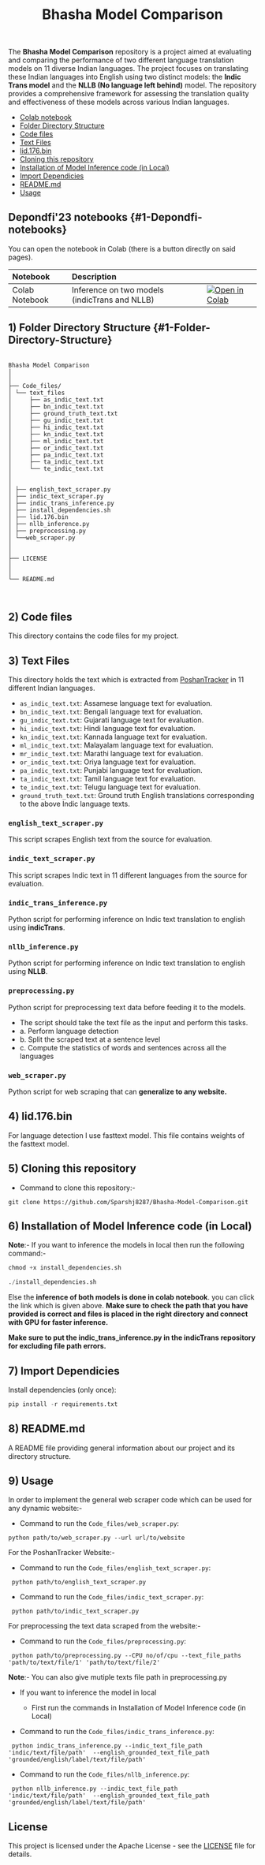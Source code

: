 # <center>Bhasha Model Comparison<center>
<br>

The **Bhasha Model Comparison** repository is a project aimed at evaluating and comparing the performance of two different language translation models on 11 diverse Indian languages. The project focuses on translating these Indian languages into English using two distinct models: the **Indic Trans model** and the **NLLB (No language left behind)** model. The repository provides a comprehensive framework for assessing the translation quality and effectiveness of these models across various Indian languages.

- [Colab notebook](#1-colab-notebook)
- [Folder Directory Structure](#1-Folder-Directory-Structure)
- [Code files ](#2-Code-files )
- [Text Files](#3-Text-Files)
- [lid.176.bin ](#4-lid.176.bin )
- [Cloning this repository ](#8-Cloning-this-repository)
- [Installation of Model Inference code (in Local)](#5-Installation-of-Model-Inference-code)
- [Import Dependicies](#6-Import-Dependicies)
- [README.md ](#7-README.md )
- [Usage](#8-Usage )

## Depondfi'23 notebooks {#1-Depondfi-notebooks}

You can open the notebook in Colab (there is a button directly on said pages).

| Notebook                   | Description                                                                    |                                                                                                                                                                     |
| :------------------------- | :----------------------------------------------------------------------------- | :------------------------------------------------------------------------------------------------------------------------------------------------------------------ |
| Colab Notebook | Inference on two models (indicTrans and NLLB)                           | [![Open in Colab](https://colab.research.google.com/assets/colab-badge.svg)](https://colab.research.google.com/drive/1tL2axVDh0-IcxksooJGaneUXUgHDRK6Z?usp=sharing) |


## 1) Folder Directory Structure {#1-Folder-Directory-Structure}

```

Bhasha Model Comparison
│
│
├── Code_files/
│ └── text_files
│     ├── as_indic_text.txt
│     ├── bn_indic_text.txt
│     ├── ground_truth_text.txt
│     ├── gu_indic_text.txt
│     ├── hi_indic_text.txt
│     ├── kn_indic_text.txt
│     ├── ml_indic_text.txt
│     ├── or_indic_text.txt
│     ├── pa_indic_text.txt
│     ├── ta_indic_text.txt
│     └── te_indic_text.txt
│
│
│ ├── english_text_scraper.py
│ ├── indic_text_scraper.py
│ ├── indic_trans_inference.py
│ ├── install_dependencies.sh
│ ├── lid.176.bin
│ ├── nllb_inference.py
│ ├── preprocessing.py
│ └──web_scraper.py
│
│
├── LICENSE
│
│
└── README.md



```

## 2) Code files 

This directory contains the code files for my project.



## 3) Text Files

This directory holds the text which is extracted from [PoshanTracker](https://www.poshantracker.in/) in 11 different Indian languages.

- `as_indic_text.txt`: Assamese language text for evaluation.
- `bn_indic_text.txt`: Bengali language text for evaluation.
- `gu_indic_text.txt`: Gujarati language text for evaluation.
- `hi_indic_text.txt`: Hindi language text for evaluation.
- `kn_indic_text.txt`: Kannada language text for evaluation.
- `ml_indic_text.txt`: Malayalam language text for evaluation.
- `mr_indic_text.txt`: Marathi language text for evaluation.
- `or_indic_text.txt`: Oriya language text for evaluation.
- `pa_indic_text.txt`: Punjabi language text for evaluation.
- `ta_indic_text.txt`: Tamil language text for evaluation.
- `te_indic_text.txt`: Telugu language text for evaluation.
- `ground_truth_text.txt`: Ground truth English translations corresponding to the above Indic language texts.

### `english_text_scraper.py`

This script scrapes English text from the source for evaluation.

### `indic_text_scraper.py`

This script scrapes Indic text in 11 different languages from the source for evaluation.

### `indic_trans_inference.py`

Python script for performing inference on Indic text translation to english using **indicTrans**.

### `nllb_inference.py`

Python script for performing inference on Indic text translation to english using **NLLB**.

### `preprocessing.py`

Python script for preprocessing text data before feeding it to the models.
- The script should take the text file as the input and perform this tasks.
- a. Perform language detection
- b. Split the scraped text at a sentence level
- c. Compute the statistics of words and sentences across all the languages

### `web_scraper.py`

Python script for web scraping that can **generalize to any website.**


## 4) lid.176.bin 

For language detection I use fasttext model. This file contains weights of the fasttext model.
## 5) Cloning this repository 

- Command to clone this repository:-
```
git clone https://github.com/Sparshj8287/Bhasha-Model-Comparison.git
```

## 6) Installation of Model Inference code (in Local) 

**Note**:- If you want to inference the models in local then run the following command:-
```python
chmod +x install_dependencies.sh
```
```python
./install_dependencies.sh
```
Else the **inference of both models is done in colab notebook**.
you can click the link which is given above.
**Make sure to check the path that you have provided is correct and files is placed in the right directory and connect with GPU for faster inference.**

**Make sure to put the indic_trans_inference.py in the indicTrans repository for excluding file path errors.**

## 7) Import Dependicies
 Install dependencies (only once):
```python
pip install -r requirements.txt
```


## 8) README.md 

A README file providing general information about our project and its directory structure.

## 9) Usage 

In order to implement the general web scraper code which can be used for any dynamic website:-
- Command to run the `Code_files/web_scraper.py`:
 ```
 python path/to/web_scraper.py --url url/to/website
 ```

For the PoshanTracker Website:-
- Command to run the `Code_files/english_text_scraper.py`:
```
 python path/to/english_text_scraper.py
 ```
- Command to run the `Code_files/indic_text_scraper.py`:
```
 python path/to/indic_text_scraper.py
 ```
For preprocessing the text data scraped from the website:-
- Command to run the `Code_files/preprocessing.py`:
```
 python path/to/preprocessing.py --CPU no/of/cpu --text_file_paths 'path/to/text/file/1' 'path/to/text/file/2'
 ```
 **Note**:- You can also give mutiple texts file path in preprocessing.py

- If you want to inference the model in local
    - First run the commands in Installation of Model Inference code (in Local)

- Command to run the `Code_files/indic_trans_inference.py`:
```
 python indic_trans_inference.py --indic_text_file_path  'indic/text/file/path'  --english_grounded_text_file_path 'grounded/english/label/text/file/path'
 ```

 - Command to run the `Code_files/nllb_inference.py`:
```
 python nllb_inference.py --indic_text_file_path  'indic/text/file/path'  --english_grounded_text_file_path 'grounded/english/label/text/file/path'
 ```
## License

This project is licensed under the Apache License - see the [LICENSE](LICENSE) file for details.


